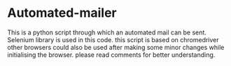 # Automated-mailer
This is a python script through which an automated mail can be sent.
Selenium library is used in this code.
this script is based on chromedriver other browsers could also be used after making some minor changes while initialising the browser.
please read comments for better understanding.
